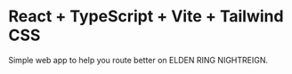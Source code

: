 # React + TypeScript + Vite + Tailwind CSS

Simple web app to help you route better on ELDEN RING NIGHTREIGN.
